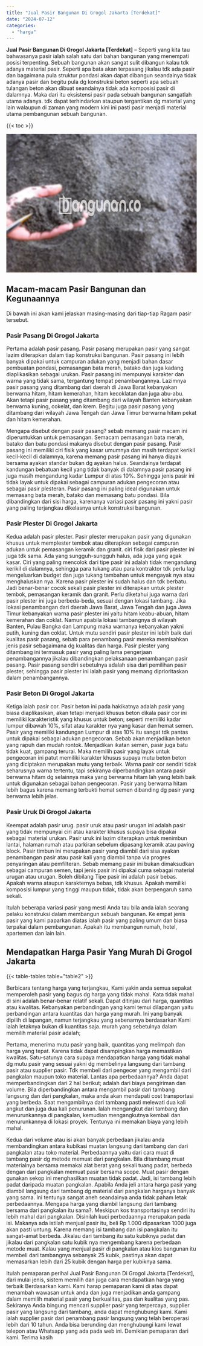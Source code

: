 ```yaml
---
title: "Jual Pasir Bangunan Di Grogol Jakarta [Terdekat]"
date: "2024-07-12"
categories: 
  - "harga"
---
```


**Jual Pasir Bangunan Di Grogol Jakarta \[Terdekat\]** – Seperti yang kita tau bahwasanya pasir ialah salah satu dari bahan bangunan yang menempati posisi terpenting. Sebuah bangunan akan sangat sulit dibangun kalau tdk adanya material pasir. Seperti apa bata akan terpasang jikalau tdk ada pasir dan bagaimana pula struktur pondasi akan dapat dibangun seandainya tidak adanya pasir dan begitu pula dg konstruksi beton seperti apa sebuah tulangan beton akan dibuat seandainya tidak ada komposisi pasir di dalamnya. Maka dari itu eksistensi pasir pada sebuah bangunan sangatlah utama adanya. tdk dapat terhindarkan ataupun tergantikan dg material yang lain walaupun di zaman yang modern kini ini pasti pasir menjadi material utama pembangunan sebuah bangunan.

{{< toc >}}

![Jual Pasir Bangunan Di Grogol Jakarta [Terdekat]](/images/jual-pasir-bangunan-57.png)

## Macam-macam Pasir Bangunan dan Kegunaannya

Di bawah ini akan kami jelaskan masing-masing dari tiap-tiap Ragam pasir tersebut.

### Pasir Pasang Di Grogol Jakarta

Pertama adalah pasir pasang. Pasir pasang merupakan pasir yang sangat lazim diterapkan dalam tiap konstruksi bangunan. Pasir pasang ini lebih banyak dipakai untuk campuran adukan yang menjadi bahan dasar pembuatan pondasi, pemasangan bata merah, batako dan juga kadang diaplikasikan sebagai urukan. Pasir pasang ini mempunyai karakter dan warna yang tidak sama, tergantung tempat penambangannya. Lazimnya pasir pasang yang ditambang dari daerah di Jawa Barat kebanyakan berwarna hitam, hitam kemerahan, hitam kecoklatan dan juga abu-abu. Akan tetapi pasir pasang yang ditambang dari wilayah Banten kebanyakan berwarna kuning, cokelat, dan krem. Begitu juga pasir pasang yang ditambang dari wilayah Jawa Tengah dan Jawa Timur berwarna hitam pekat dan hitam kemerahan.

Mengapa disebut dengan pasir pasang? sebab memang pasir macam ini diperuntukkan untuk pemasangan. Semacam pemasangan bata merah, batako dan batu pondasi makanya disebut dengan pasir pasang. Pasir pasang ini memiliki ciri fisik yang kasar umumnya dan masih terdapat kerikil kecil-kecil di dalamnya, karena memang pasir pasang ini hanya diayak bersama ayakan standar bukan dg ayakan halus. Seandainya terdapat kandungan bebatuan kecil yang tidak banyak di dalamnya pasir pasang ini juga masih mengandung kadar Lumpur di atas 10%. Sehingga jenis pasir ini tidak layak untuk dipakai sebagai campuran adukan pengecoran atau sebagai pasir plesteran. Pasir pasang ini paling ideal digunakan untuk memasang bata merah, batako dan memasang batu pondasi. Bila dibandingkan dari sisi harga, karenanya variasi pasir pasang ini yakni pasir yang paling terjangkau dikelasnya untuk konstruksi bangunan.

### Pasir Plester Di Grogol Jakarta

Kedua adalah pasir plester. Pasir plester merupakan pasir yang digunakan khusus untuk memplester tembok atau diterapkan sebagai campuran adukan untuk pemasangan keramik dan granit. ciri fisik dari pasir plester ini juga tdk sama. Ada yang sungguh-sungguh halus, ada juga yang agak kasar. Ciri yang paling mencolok dari tipe pasir ini adalah tidak mengandung kerikil di dalamnya, sehingga para tukang atau para kontraktor tdk perlu lagi mengeluarkan budget dan juga tukang tambahan untuk mengayak nya atau menghaluskan nya. Karena pasir plester ini sudah halus dan tdk berbatu. Jadi benar-benar cocok sekali pasir plester ini diterapkan untuk plester tembok, pemasangan keramik dan granit. Perlu diketahui juga warna dari pasir plester ini juga berbeda-beda, sesuai dengan lokasi tambang. Jika lokasi penambangan dari daerah Jawa Barat, Jawa Tengah dan juga Jawa Timur kebanyakan warna pasir plester ini yaitu hitam keabu-abuan, hitam kemerahan dan coklat. Namun apabila lokasi tambangnya di wilayah Banten, Pulau Bangka dan Lampung maka warnanya kebanyakan yakni putih, kuning dan coklat. Untuk mutu sendiri pasir plester ini lebih baik dari kualitas pasir pasang, sebab para penambang pasir mereka memisahkan jenis pasir sebagaimana dg kualitas dan harga. Pasir plester yang ditambang ini termasuk pasir yang paling lama pengerjaan penambangannya jikalau dibandingkan pelaksanaan penambangan pasir pasang. Pasir pasang sendiri sebetulnya adalah sisa dari pemilihan pasir plester, sehingga pasir plester ini ialah pasir yang memang diprioritaskan dalam penambangannya.

### Pasir Beton Di Grogol Jakarta

Ketiga ialah pasir cor. Pasir beton ini pada hakikatnya adalah pasir yang biasa diaplikasikan, akan tetapi menjadi khusus beton dikala pasir cor ini memiliki karakteristik yang khusus untuk beton; seperti memiliki kadar lumpur dibawah 10%, sifat atau karakter nya yang kasar dan hemat semen. Pasir yang memiliki kandungan Lumpur di atas 10% itu sangat tdk pantas untuk dipakai sebagai adukan pengecoran. Sebab akan menjadikan beton yang rapuh dan mudah rontok. Menjadikan ikatan semen, pasir juga batu tidak kuat, gampang terurai. Maka memilih pasir yang layak untuk pengecoran ini patut memiliki karakter khusus supaya mutu beton beton yang diciptakan merupakan mutu yang terbaik. Warna pasir cor sendiri tidak seharusnya warna tertentu, tapi sekiranya diperbandingkan antara pasir berwarna hitam dg selainnya maka yang berwarna hitam lah yang lebih baik untuk digunakan sebagai bahan pengecoran. Pasir yang berwarna hitam lebih bagus karena memang terbukti hemat semen dibanding dg pasir yang berwarna lebih jelas.

### Pasir Uruk Di Grogol Jakarta

Keempat adalah pasir urug. pasir uruk atau pasir urugan ini adalah pasir yang tidak mempunyai ciri atau karakter khusus supaya bisa dipakai sebagai material urukan. Pasir uruk ini lazim diterapkan untuk menimbun lantai, halaman rumah atau parkiran sebelum dipasang keramik atau paving block. Pasir timbun ini merupakan pasir yang diambil dari sisa ayakan penambangan pasir atau pasir kali yang diambil tanpa via progres penyaringan atau pemfilteran. Sebab memang pasir ini bukan dimaksudkan sebagai campuran semen, tapi jenis pasir ini dipakai cuma sebagai material urugan atau urugan. Boleh dibilang Tipe pasir ini adalah pasir bebas. Apakah warna ataupun karakternya bebas, tdk khusus. Apakah memiliki komposisi lumpur yang tinggi maupun tidak, tidak akan berpengaruh sama sekali.

Itulah beberapa variasi pasir yang mesti Anda tau bila anda ialah seorang pelaku konstruksi dalam membangun sebuah bangunan. Ke empat jenis pasir yang kami paparkan diatas ialah pasir yang paling umum dan biasa terpakai dalam pembangunan. Apakah itu membangun rumah, hotel, apartemen dan lain lain.

## Mendapatkan Harga Pasir Yang Murah Di Grogol Jakarta

{{< table-tables table="table2" >}}

Berbicara tentang harga yang terjangkau, Kami yakin anda semua sepakat memperoleh pasir yang bagus dg harga yang tidak mahal. Kata tidak mahal di sini adalah benar-benar relatif sekali. Dapat ditinjau dari harga, quantitas atau kwalitas. Kebanyakan perbandingan yang kami temui dilapangan yaitu perbandingan antara kuantitas dan harga yang murah. Ini yang banyak dipilih di lapangan, namun terjangkau yang sebenarnya berdasarkan Kami ialah letaknya bukan di kuantitas saja. murah yang sebetulnya dalam memilih material pasir adalah;

Pertama, menerima mutu pasir yang baik, quantitas yang melimpah dan harga yang tepat. Karena tidak dapat disampingkan harga memastikan kwalitas. Satu-satunya cara supaya mendapatkan harga yang tidak mahal dg mutu pasir yang sesuai yakni dg membelinya langsung dari tambang pasir atau supplier pasir. Tdk membeli dari pengecer yang mengambil dari pangkalan maupun toko material. Lantas apa perbedaannya? Anda dapat memperbandingkan dari 2 hal berikut; adalah dari biaya pengiriman dan volume. Bila diperbandingkan antara mengambil pasir dari tambang langsung dan dari pangkalan, maka anda akan mendapati cost transportasi yang berbeda. Saat mengambilnya dari tambang pasti melewati dua kali angkut dan juga dua kali penurunan. Ialah mengangkut dari tambang dan menurunkannya di pangkalan, kemudian mengangkutnya kembali dan menurunkannya di lokasi proyek. Tentunya ini memakan biaya yang lebih mahal.

Kedua dari volume atau isi akan banyak perbedaan jikalau anda membandingkan antara kubikasi muatan langsung dari tambang dan dari pangkalan atau toko material. Perbedaannya yaitu dari cara muat di tambang pasir dg metode memuat dari pangkalan. Bila ditambang muat materialnya bersama memakai alat berat yang sekali tuang padat, berbeda dengan dari pangkalan memuat pasir bersama scope. Muat pasir dengan gunakan sekop ini menghasilkan muatan tidak padat. Jadi, isi tambang lebih padat daripada muatan pangkalan. Apabila Anda jeli antara harga pasir yang diambil langsung dari tambang dg material dari pangkalan harganya banyak yang sama. Ini tentunya sangat aneh seandainya anda tidak paham letak perbedaannya. Mengapa harga yang diambil langsung dari tambang bersama dari pangkalan itu sama?. Meskipun kos transportasinya sendiri itu lebih mahal dari pangkalan. Disinilah kuci perbedaannya merupakan pada isi. Makanya ada istilah menjual pasir itu, beli Rp 1.000 dipasarkan 1000 juga akan pasti untung. Karena memang isi tambang dan isi pangkalan itu sangat-amat berbeda. Jikalau dari tambang itu satu kubiknya padat dan jikalau dari pangkalan satu kubik nya mengembang karena perbedaan metode muat. Kalau yang menjual pasir di pangkalan atau kios bangunan itu membeli dari tambangnya sebanyak 25 kubik, pastinya akan dapat memasarkan lebih dari 25 kubik dengan harga per kubiknya sama.

Itulah pemaparan perihal Jual Pasir Bangunan Di Grogol Jakarta \[Terdekat\], dari mulai jenis, sistem memilih dan juga cara mendapatkan harga yang terbaik Berdasarkan kami. Kami harap pemaparan kami di atas dapat menambah wawasan untuk anda dan juga menjadikan anda gampang dalam memilih material pasir yang berkualitas, pas dan kualitas yang pas. Sekiranya Anda bingung mencari supplier pasir yang terpercaya, supplier pasir yang langsung dari tambang, anda dapat menghubungi kami. Kami ialah supplier pasir dari penambang pasir langsung yang telah beroperasi lebih dari 10 tahun. Anda bisa berunding dan menghubungi kami lewat telepon atau Whatsapp yang ada pada web ini. Demikian pemaparan dari kami. Terima kasih
